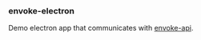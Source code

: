 ### envoke-electron

Demo electron app that communicates with [envoke-api](https://github.com/Envoke-org/envoke-api).
